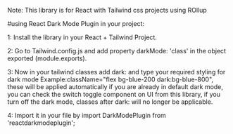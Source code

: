 Note: This library is for React with Tailwind css projects using ROllup

#using React Dark Mode Plugin in your project:

1: Install the library in your React + Tailwind Project.

2: Go to Tailwind.config.js and add property darkMode: 'class' in the object exported (module.exports).

3: Now in your tailwind classes add dark: and type your required styling for dark mode Example:className="flex bg-blue-200 dark:bg-blue-800", these will be applied automatically if you are already in default dark mode, you can check the switch toggle component on UI from this library, if you turn off the dark mode, classes after dark: will no longer be applicable.

4: Import it in your file by import DarkModePlugin from 'reactdarkmodeplugin';